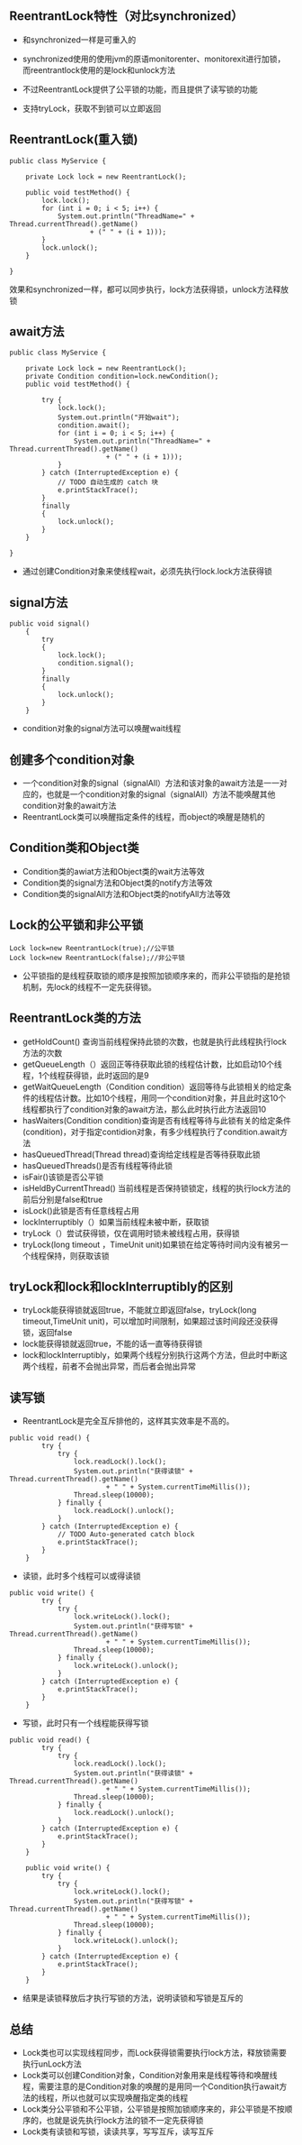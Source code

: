 ## ReentrantLock特性（对比synchronized）

- 和synchronized一样是可重入的

- synchronized使用的使用jvm的原语monitorenter、monitorexit进行加锁，而reentrantlock使用的是lock和unlock方法

- 不过ReentrantLock提供了公平锁的功能，而且提供了读写锁的功能

- 支持tryLock，获取不到锁可以立即返回


## ReentrantLock(重入锁)

```
public class MyService {

    private Lock lock = new ReentrantLock();

    public void testMethod() {
        lock.lock();
        for (int i = 0; i < 5; i++) {
            System.out.println("ThreadName=" + Thread.currentThread().getName()
                    + (" " + (i + 1)));
        }
        lock.unlock();
    }

}
```

效果和synchronized一样，都可以同步执行，lock方法获得锁，unlock方法释放锁

## await方法

```
public class MyService {

    private Lock lock = new ReentrantLock();
    private Condition condition=lock.newCondition();
    public void testMethod() {
        
        try {
            lock.lock();
            System.out.println("开始wait");
            condition.await();
            for (int i = 0; i < 5; i++) {
                System.out.println("ThreadName=" + Thread.currentThread().getName()
                        + (" " + (i + 1)));
            }
        } catch (InterruptedException e) {
            // TODO 自动生成的 catch 块
            e.printStackTrace();
        }
        finally
        {
            lock.unlock();
        }
    }

}
```

- 通过创建Condition对象来使线程wait，必须先执行lock.lock方法获得锁

## signal方法

```
public void signal()
    {
        try
        {
            lock.lock();
            condition.signal();
        }
        finally
        {
            lock.unlock();
        }
    }
```

- condition对象的signal方法可以唤醒wait线程

## 创建多个condition对象

- 一个condition对象的signal（signalAll）方法和该对象的await方法是一一对应的，也就是一个condition对象的signal（signalAll）方法不能唤醒其他condition对象的await方法
- ReentrantLock类可以唤醒指定条件的线程，而object的唤醒是随机的

## Condition类和Object类

- Condition类的awiat方法和Object类的wait方法等效
- Condition类的signal方法和Object类的notify方法等效
- Condition类的signalAll方法和Object类的notifyAll方法等效

## Lock的公平锁和非公平锁

```
Lock lock=new ReentrantLock(true);//公平锁
Lock lock=new ReentrantLock(false);//非公平锁
```

- 公平锁指的是线程获取锁的顺序是按照加锁顺序来的，而非公平锁指的是抢锁机制，先lock的线程不一定先获得锁。

## ReentrantLock类的方法

- getHoldCount() 查询当前线程保持此锁的次数，也就是执行此线程执行lock方法的次数
- getQueueLength（）返回正等待获取此锁的线程估计数，比如启动10个线程，1个线程获得锁，此时返回的是9
- getWaitQueueLength（Condition condition）返回等待与此锁相关的给定条件的线程估计数。比如10个线程，用同一个condition对象，并且此时这10个线程都执行了condition对象的await方法，那么此时执行此方法返回10
- hasWaiters(Condition condition)查询是否有线程等待与此锁有关的给定条件(condition)，对于指定contidion对象，有多少线程执行了condition.await方法
- hasQueuedThread(Thread thread)查询给定线程是否等待获取此锁
- hasQueuedThreads()是否有线程等待此锁
- isFair()该锁是否公平锁
- isHeldByCurrentThread() 当前线程是否保持锁锁定，线程的执行lock方法的前后分别是false和true
- isLock()此锁是否有任意线程占用
- lockInterruptibly（）如果当前线程未被中断，获取锁
- tryLock（）尝试获得锁，仅在调用时锁未被线程占用，获得锁
- tryLock(long timeout ，TimeUnit unit)如果锁在给定等待时间内没有被另一个线程保持，则获取该锁

## tryLock和lock和lockInterruptibly的区别

- tryLock能获得锁就返回true，不能就立即返回false，tryLock(long timeout,TimeUnit unit)，可以增加时间限制，如果超过该时间段还没获得锁，返回false
- lock能获得锁就返回true，不能的话一直等待获得锁
- lock和lockInterruptibly，如果两个线程分别执行这两个方法，但此时中断这两个线程，前者不会抛出异常，而后者会抛出异常

## 读写锁

- ReentrantLock是完全互斥排他的，这样其实效率是不高的。

```
public void read() {
        try {
            try {
                lock.readLock().lock();
                System.out.println("获得读锁" + Thread.currentThread().getName()
                        + " " + System.currentTimeMillis());
                Thread.sleep(10000);
            } finally {
                lock.readLock().unlock();
            }
        } catch (InterruptedException e) {
            // TODO Auto-generated catch block
            e.printStackTrace();
        }
    }
```

- 读锁，此时多个线程可以或得读锁

```
public void write() {
        try {
            try {
                lock.writeLock().lock();
                System.out.println("获得写锁" + Thread.currentThread().getName()
                        + " " + System.currentTimeMillis());
                Thread.sleep(10000);
            } finally {
                lock.writeLock().unlock();
            }
        } catch (InterruptedException e) {
            e.printStackTrace();
        }
    }
```

- 写锁，此时只有一个线程能获得写锁

```
public void read() {
        try {
            try {
                lock.readLock().lock();
                System.out.println("获得读锁" + Thread.currentThread().getName()
                        + " " + System.currentTimeMillis());
                Thread.sleep(10000);
            } finally {
                lock.readLock().unlock();
            }
        } catch (InterruptedException e) {
            e.printStackTrace();
        }
    }

    public void write() {
        try {
            try {
                lock.writeLock().lock();
                System.out.println("获得写锁" + Thread.currentThread().getName()
                        + " " + System.currentTimeMillis());
                Thread.sleep(10000);
            } finally {
                lock.writeLock().unlock();
            }
        } catch (InterruptedException e) {
            e.printStackTrace();
        }
    }
```

- 结果是读锁释放后才执行写锁的方法，说明读锁和写锁是互斥的

## 总结

- Lock类也可以实现线程同步，而Lock获得锁需要执行lock方法，释放锁需要执行unLock方法
- Lock类可以创建Condition对象，Condition对象用来是线程等待和唤醒线程，需要注意的是Condition对象的唤醒的是用同一个Condition执行await方法的线程，所以也就可以实现唤醒指定类的线程
- Lock类分公平锁和不公平锁，公平锁是按照加锁顺序来的，非公平锁是不按顺序的，也就是说先执行lock方法的锁不一定先获得锁
- Lock类有读锁和写锁，读读共享，写写互斥，读写互斥